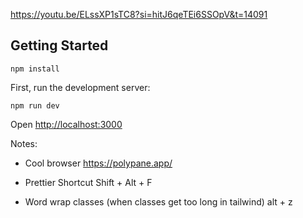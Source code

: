 https://youtu.be/ELssXP1sTC8?si=hitJ6qeTEi6SSOpV&t=14091


## Getting Started

```npm install```

First, run the development server:

```npm run dev```

Open [http://localhost:3000](http://localhost:3000)


Notes:

- Cool browser
https://polypane.app/

- Prettier Shortcut
Shift + Alt + F

- Word wrap classes (when classes get too long in tailwind)
alt + z